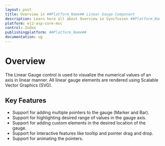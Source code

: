 ```yaml
---
layout: post
title: Overview in ##Platform_Name## Linear Gauge Component
description: Learn here all about Overview in Syncfusion ##Platform_Name## Linear Gauge component and more.
platform: ej2-asp-core-mvc
control: Index
publishingplatform: ##Platform_Name##
documentation: ug
---
```


# Overview

The Linear Gauge control is used to visualize the numerical values of an axis in linear manner. All linear gauge elements are rendered using Scalable Vector Graphics (SVG).

## Key Features

* Support for adding multiple pointers to the gauge (Marker and Bar).
* Support for highlighting desired range of values in the gauge axis.
* Support for adding custom elements in the desired location of the gauge.
* Support for interactive features like tooltip and pointer drag and drop.
* Support for animating the pointers.